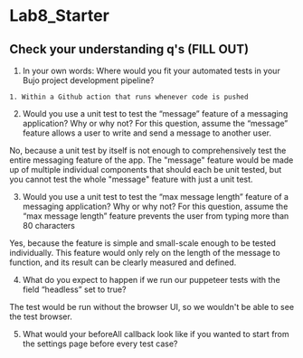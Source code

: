 # Lab8_Starter

## Check your understanding q's (FILL OUT)
1. In your own words: Where would you fit your automated tests in your Bujo project development pipeline?

`1. Within a Github action that runs whenever code is pushed`

2. Would you use a unit test to test the “message” feature of a messaging application? Why or why not? For this question, assume the “message” feature allows a user to write and send a message to another user.

No, because a unit test by itself is not enough to comprehensively test the entire messaging feature of the app. The "message" feature would be made up of multiple individual components that should each be unit tested, but you cannot test the whole "message" feature with just a unit test.

3. Would you use a unit test to test the “max message length” feature of a messaging application? Why or why not? For this question, assume the “max message length” feature prevents the user from typing more than 80 characters

Yes, because the feature is simple and small-scale enough to be tested individually. This feature would only rely on the length of the message to function, and its result can be clearly measured and defined.

4. What do you expect to happen if we run our puppeteer tests with the field “headless” set to true?

The test would be run without the browser UI, so we wouldn't be able to see the test browser.

5. What would your beforeAll callback look like if you wanted to start from the settings page before every test case?

